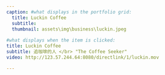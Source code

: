 ```yaml
---
caption: #what displays in the portfolio grid:
  title: Luckin Coffee
  subtitle: 
  thumbnail: assets\img\business\luckin.jpeg
  
#what displays when the item is clicked:
title: Luckin Coffee
subtitle: 追咖啡的人 </br> "The Coffee Seeker"
video: http://123.57.244.64:8080/directlink/1/luckin.mov

---
```



